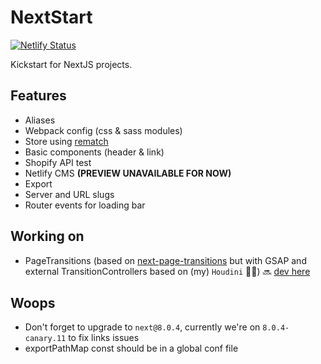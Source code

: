 # NextStart

[![Netlify Status](https://api.netlify.com/api/v1/badges/bed95772-4c9e-4877-adf3-bd566e828c2e/deploy-status)](https://app.netlify.com/sites/nextstart/deploys)

Kickstart for NextJS projects.

## Features

- Aliases
- Webpack config (css & sass modules)
- Store using [rematch](https://github.com/rematch/rematch/)
- Basic components (header & link)
- Shopify API test
- Netlify CMS **(PREVIEW UNAVAILABLE FOR NOW)**
- Export
- Server and URL slugs
- Router events for loading bar

## Working on

- PageTransitions (based on [next-page-transitions](https://github.com/illinois/next-page-transitions) but with GSAP and external TransitionControllers based on (my) `Houdini` 🧙‍♂️) 🔜 [dev here](https://github.com/bastienrobert/nextstart/tree/feature/page-transitions)

## Woops

- Don't forget to upgrade to `next@8.0.4`, currently we're on `8.0.4-canary.11` to fix links issues
- exportPathMap const should be in a global conf file
